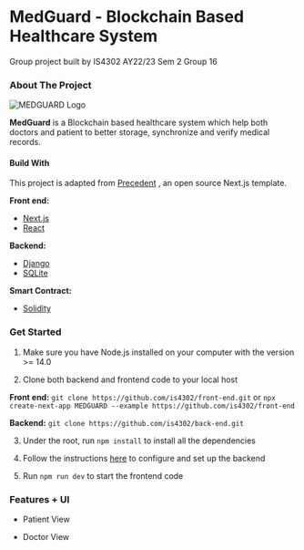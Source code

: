 # MedGuard - Blockchain Based Healthcare System

Group project built by IS4302 AY22/23 Sem 2 Group 16

### About The Project

![MEDGUARD Logo](https://github.com/is4302/front-end/public/MEDGUARD.png)

**MedGuard** is a Blockchain based healthcare system which help both doctors and patient to better storage, synchronize and verify medical records.

#### Build With

This project is adapted from [Precedent](https://github.com/steven-tey/precedent) , an open source Next.js template. 

**Front end:**

- [Next.js](https://nextjs.org)
- [React](https://react.dev)

**Backend:**

- [Django](https://www.djangoproject.com)
- [SQLite](https://sqlite.org/index.html)

**Smart Contract:**

- [Solidity](https://soliditylang.org)

### Get Started

1. Make sure you have Node.js installed on your computer with the version >= 14.0

2. Clone both backend and frontend code to your local host

  **Front end:** `git clone https://github.com/is4302/front-end.git` or `npx create-next-app MEDGUARD --example https://github.com/is4302/front-end` 

  **Backend:** `git clone https://github.com/is4302/back-end.git`

3. Under the root, run `npm install` to install all the dependencies

4. Follow the instructions [here](https://github.com/is4302/back-end#readme) to configure and set up the backend

5. Run `npm run dev` to start the frontend code

### Features + UI

- Patient View




- Doctor View



